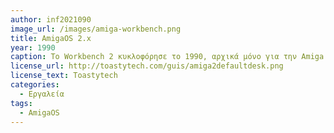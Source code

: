 ```yaml
---
author: inf2021090
image_url: /images/amiga-workbench.png
title: AmigaOS 2.x
year: 1990
caption: Το Workbench 2 κυκλοφόρησε το 1990, αρχικά μόνο για την Amiga 3000 με υποστήριξη για άλλα μοντέλα που προστέθηκαν αργότερα.Workbench 2.0 είναι ικανό να χρησιμοποιεί λειτουργίες γραφικών υψηλότερης ανάλυσης.Η πιο σημαντική αλλαγή είναι ότι όλα τα στοιχεία ελέγχου διεπαφής χρήστη έχουν πλέον λοξότμητη τρισδιάστατη εμφάνιση.Είναι ενδιαφέρον να σημειωθεί ότι άλλα GUI που κυκλοφόρησαν γύρω στο 1990 πρόσθεσαν επίσης παρόμοιο λοξότμητο 3D έλεγχο ως μέρος μιας αυξανόμενης τάσης.
license_url: http://toastytech.com/guis/amiga2defaultdesk.png
license_text: Toastytech
categories:
  - Εργαλεία
tags: 
  - AmigaOS 
---
```

